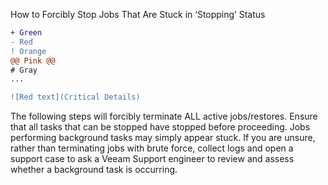 How to Forcibly Stop Jobs That Are Stuck in ‘Stopping’ Status
```diff
+ Green
- Red
! Orange
@@ Pink @@
# Gray
...

![Red text](Critical Details)
```
  The following steps will forcibly terminate ALL active jobs/restores.
  Ensure that all tasks that can be stopped have stopped before proceeding.
  Jobs performing background tasks may simply appear stuck.
  If you are unsure, rather than terminating jobs with brute force, 
  collect logs and open a support case to ask a Veeam Support engineer to review and assess whether a background task is occurring.
  ```

```
```

```
```

```
```

